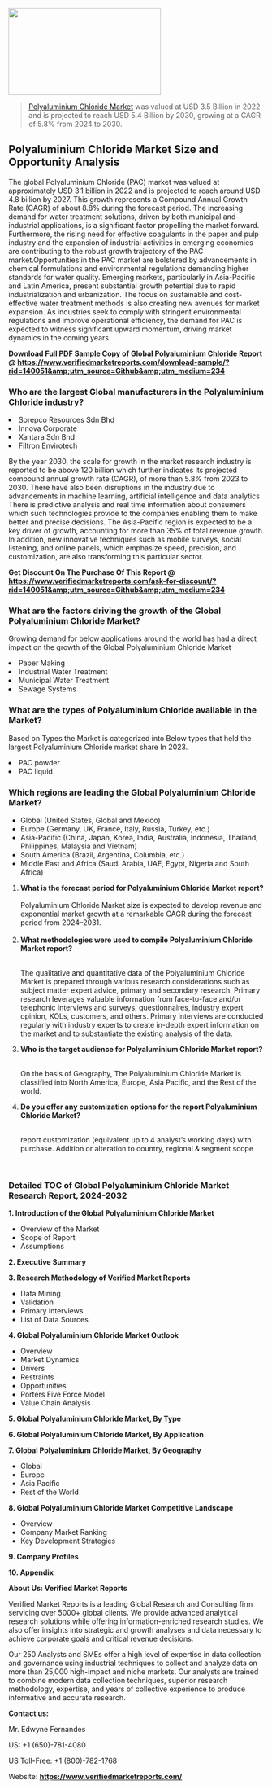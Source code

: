 
<img src="https://ffe5etoiles.com/wp-content/uploads/2024/12/MST1-300x171.png" alt="" width="300" height="171" class="alignnone size-medium wp-image-20088" /><blockquote><p><p><a href="https://www.verifiedmarketreports.com/download-sample/?rid=140051&utm_source=Github&utm_medium=234" target="_blank">Polyaluminium Chloride Market</a> was valued at USD 3.5 Billion in 2022 and is projected to reach USD 5.4 Billion by 2030, growing at a CAGR of 5.8% from 2024 to 2030.</p></blockquote><p><h2>Polyaluminium Chloride Market Size and Opportunity Analysis</h2>The global Polyaluminium Chloride (PAC) market was valued at approximately USD 3.1 billion in 2022 and is projected to reach around USD 4.8 billion by 2027. This growth represents a Compound Annual Growth Rate (CAGR) of about 8.8% during the forecast period. The increasing demand for water treatment solutions, driven by both municipal and industrial applications, is a significant factor propelling the market forward. Furthermore, the rising need for effective coagulants in the paper and pulp industry and the expansion of industrial activities in emerging economies are contributing to the robust growth trajectory of the PAC market.Opportunities in the PAC market are bolstered by advancements in chemical formulations and environmental regulations demanding higher standards for water quality. Emerging markets, particularly in Asia-Pacific and Latin America, present substantial growth potential due to rapid industrialization and urbanization. The focus on sustainable and cost-effective water treatment methods is also creating new avenues for market expansion. As industries seek to comply with stringent environmental regulations and improve operational efficiency, the demand for PAC is expected to witness significant upward momentum, driving market dynamics in the coming years.</p><p class=""><strong>Download Full PDF Sample Copy of Global Polyaluminium Chloride Report @ <a href="https://www.verifiedmarketreports.com/download-sample/?rid=140051&amp;utm_source=Github&amp;utm_medium=234" target="_blank">https://www.verifiedmarketreports.com/download-sample/?rid=140051&amp;utm_source=Github&amp;utm_medium=234</a></strong></p><h3 id="" class="">Who are the largest Global manufacturers in the Polyaluminium Chloride industry?</h3><p><li>Sorepco Resources Sdn Bhd</li><li> Innova Corporate</li><li> Xantara Sdn Bhd</li><li> Filtron Envirotech</li></p><div class=""><div class="" dir="" data-message-author-role="" data-message-id="" data-message-model-slug=""><div class=""><div class=""><div class=""><div class="" dir="" data-message-author-role="" data-message-id="" data-message-model-slug=""><div class=""><div class=""><p>By the year 2030, the scale for growth in the market research industry is reported to be above 120 billion which further indicates its projected compound annual growth rate (CAGR), of more than 5.8% from 2023 to 2030. There have also been disruptions in the industry due to advancements in machine learning, artificial intelligence and data analytics There is predictive analysis and real time information about consumers which such technologies provide to the companies enabling them to make better and precise decisions. The Asia-Pacific region is expected to be a key driver of growth, accounting for more than 35% of total revenue growth. In addition, new innovative techniques such as mobile surveys, social listening, and online panels, which emphasize speed, precision, and customization, are also transforming this particular sector.</p><p><strong>Get Discount On The Purchase Of This Report @&nbsp; <a href="https://www.verifiedmarketreports.com/ask-for-discount/?rid=140051&amp;utm_source=Github&amp;utm_medium=234" target="_blank">https://www.verifiedmarketreports.com/ask-for-discount/?rid=140051&amp;utm_source=Github&amp;utm_medium=234</a></strong></p></div></div></div></div></div></div></div></div><h3 id="" class="">What are the factors driving the growth of the Global Polyaluminium Chloride Market?</h3><p id="" class="">Growing demand for below applications around the world has had a direct impact on the growth of the Global Polyaluminium Chloride Market</p><p id="" class=""><li>Paper Making</li><li> Industrial Water Treatment</li><li> Municipal Water Treatment</li><li> Sewage Systems</li></p><h3 id="" class="">What are the types of Polyaluminium Chloride available in the Market?</h3><p id="" class="">Based on Types the Market is categorized into Below types that held the largest Polyaluminium Chloride market share In 2023.</p><p id="" class=""><li>PAC powder</li><li> PAC liquid</li></p><h3 id="" class="">Which regions are leading the Global Polyaluminium Chloride Market?</h3><ul><li>Global (United States, Global and Mexico)</li><li>Europe (Germany, UK, France, Italy, Russia, Turkey, etc.)</li><li>Asia-Pacific (China, Japan, Korea, India, Australia, Indonesia, Thailand, Philippines, Malaysia and Vietnam)</li><li>South America (Brazil, Argentina, Columbia, etc.)</li><li>Middle East and Africa (Saudi Arabia, UAE, Egypt, Nigeria and South Africa)</li></ul><p><ol><li><strong>What is the forecast period for Polyaluminium Chloride Market report?<br /></strong><br /><span data-sheets-root="1" data-sheets-value="{&quot;1&quot;:2,&quot;2&quot;:&quot;XXXX size is expected to develop revenue and exponential market growth at a remarkable CAGR during the forecast period from 2024&ndash;2030.&quot;}" data-sheets-userformat="{&quot;2&quot;:12674,&quot;4&quot;:{&quot;1&quot;:2,&quot;2&quot;:16776960},&quot;10&quot;:2,&quot;11&quot;:0,&quot;15&quot;:&quot;Arial&quot;,&quot;16&quot;:12}">Polyaluminium Chloride Market size is expected to develop revenue and exponential market growth at a remarkable CAGR during the forecast period from 2024&ndash;2031.</span><br /><br /></li><li><strong>What methodologies were used to compile Polyaluminium Chloride Market report?<br /><br /></strong><p>The qualitative and quantitative data of the&nbsp;Polyaluminium Chloride Market is prepared through various research considerations such as subject matter expert advice, primary and secondary research. Primary research leverages valuable information from face-to-face and/or telephonic interviews and surveys, questionnaires, industry expert opinion, KOLs, customers, and others. Primary interviews are conducted regularly with industry experts to create in-depth expert information on the market and to substantiate the existing analysis of the data.&nbsp;</p></li><li><strong>Who is the target audience for Polyaluminium Chloride Market report?<br /><br /></strong><p>On the basis of Geography, The&nbsp;Polyaluminium Chloride Market is classified into North America, Europe, Asia Pacific, and the Rest of the world.</p></li><li><strong>Do you offer any customization options for the report Polyaluminium Chloride Market?<br /><br /></strong><p>report customization (equivalent up to 4 analyst&rsquo;s working days) with purchase. Addition or alteration to country, regional &amp; segment scope</p><p>&nbsp;</p></li></ol></p><h3 id="" class="">Detailed TOC of Global Polyaluminium Chloride Market Research Report, 2024-2032</h3><p id="" class=""><strong>1. Introduction of the Global Polyaluminium Chloride Market</strong></p><ul><li>Overview of the Market</li><li>Scope of Report</li><li>Assumptions</li></ul><p id="" class=""><strong>2. Executive Summary</strong></p><p id="" class=""><strong>3. Research Methodology of&nbsp;Verified Market Reports</strong></p><ul><li>Data Mining</li><li>Validation</li><li>Primary Interviews</li><li>List of Data Sources</li></ul><p id="" class=""><strong>4. Global Polyaluminium Chloride Market Outlook</strong></p><ul><li>Overview</li><li>Market Dynamics</li><li>Drivers</li><li>Restraints</li><li>Opportunities</li><li>Porters Five Force Model</li><li>Value Chain Analysis</li></ul><p id="" class=""><strong>5. Global Polyaluminium Chloride Market, By&nbsp;Type</strong></p><p id="" class=""><strong>6. Global Polyaluminium Chloride Market, By Application</strong></p><p id="" class=""><strong>7. Global Polyaluminium Chloride Market, By Geography</strong></p><ul><li>Global</li><li>Europe</li><li>Asia Pacific</li><li>Rest of the World</li></ul><p id="" class=""><strong>8. Global Polyaluminium Chloride Market Competitive Landscape</strong></p><ul><li>Overview</li><li>Company Market Ranking</li><li>Key Development Strategies</li></ul><p id="" class=""><strong>9. Company Profiles</strong></p><p id="" class=""><strong>10. Appendix</strong></p><p id="" class=""><strong>About Us: Verified Market Reports</strong></p><p id="" class="">Verified Market Reports is a leading Global Research and Consulting firm servicing over 5000+ global clients. We provide advanced analytical research solutions while offering information-enriched research studies. We also offer insights into strategic and growth analyses and data necessary to achieve corporate goals and critical revenue decisions.</p><p id="" class="">Our 250 Analysts and SMEs offer a high level of expertise in data collection and governance using industrial techniques to collect and analyze data on more than 25,000 high-impact and niche markets. Our analysts are trained to combine modern data collection techniques, superior research methodology, expertise, and years of collective experience to produce informative and accurate research.</p><p id="" class=""><strong>Contact us:</strong></p><p id="" class="">Mr. Edwyne Fernandes</p><p id="" class="">US: +1 (650)-781-4080</p><p id="" class="">US Toll-Free: +1 (800)-782-1768</p><p id="" class="">Website: <a target="" data-test-app-aware-link=""><strong>https://www.verifiedmarketreports.com/</strong></a></p>

